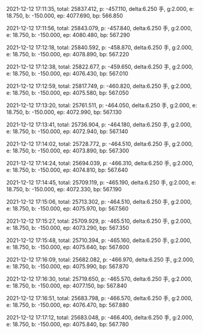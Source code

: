 2021-12-12 17:11:35, total: 25837.412, p: -457.110, delta:6.250 手, g:2.000, e: 18.750, b: -150.000, ep: 4077.690, bp: 566.850

2021-12-12 17:11:56, total: 25843.079, p: -457.840, delta:6.250 手, g:2.000, e: 18.750, b: -150.000, ep: 4080.480, bp: 567.290

2021-12-12 17:12:18, total: 25840.592, p: -458.870, delta:6.250 手, g:2.000, e: 18.750, b: -150.000, ep: 4078.890, bp: 567.220

2021-12-12 17:12:38, total: 25822.677, p: -459.650, delta:6.250 手, g:2.000, e: 18.750, b: -150.000, ep: 4076.430, bp: 567.010

2021-12-12 17:12:59, total: 25817.749, p: -460.820, delta:6.250 手, g:2.000, e: 18.750, b: -150.000, ep: 4075.580, bp: 567.050

2021-12-12 17:13:20, total: 25761.511, p: -464.050, delta:6.250 手, g:2.000, e: 18.750, b: -150.000, ep: 4072.990, bp: 567.130

2021-12-12 17:13:41, total: 25736.904, p: -464.180, delta:6.250 手, g:2.000, e: 18.750, b: -150.000, ep: 4072.940, bp: 567.140

2021-12-12 17:14:02, total: 25728.772, p: -464.510, delta:6.250 手, g:2.000, e: 18.750, b: -150.000, ep: 4073.890, bp: 567.300

2021-12-12 17:14:24, total: 25694.039, p: -466.310, delta:6.250 手, g:2.000, e: 18.750, b: -150.000, ep: 4074.810, bp: 567.640

2021-12-12 17:14:45, total: 25709.119, p: -465.190, delta:6.250 手, g:2.000, e: 18.750, b: -150.000, ep: 4072.330, bp: 567.190

2021-12-12 17:15:06, total: 25713.302, p: -464.510, delta:6.250 手, g:2.000, e: 18.750, b: -150.000, ep: 4075.970, bp: 567.560

2021-12-12 17:15:27, total: 25709.929, p: -465.510, delta:6.250 手, g:2.000, e: 18.750, b: -150.000, ep: 4073.290, bp: 567.350

2021-12-12 17:15:48, total: 25710.394, p: -465.160, delta:6.250 手, g:2.000, e: 18.750, b: -150.000, ep: 4075.640, bp: 567.600

2021-12-12 17:16:09, total: 25682.082, p: -466.970, delta:6.250 手, g:2.000, e: 18.750, b: -150.000, ep: 4075.990, bp: 567.870

2021-12-12 17:16:30, total: 25719.650, p: -465.570, delta:6.250 手, g:2.000, e: 18.750, b: -150.000, ep: 4077.150, bp: 567.840

2021-12-12 17:16:51, total: 25683.798, p: -466.570, delta:6.250 手, g:2.000, e: 18.750, b: -150.000, ep: 4076.470, bp: 567.880

2021-12-12 17:17:12, total: 25683.048, p: -466.400, delta:6.250 手, g:2.000, e: 18.750, b: -150.000, ep: 4075.840, bp: 567.780